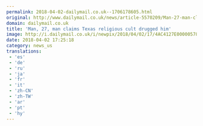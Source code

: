 ```yaml
---
permalink: 2018-04-02-dailymail.co.uk--1706178605.html
original: http://www.dailymail.co.uk/news/article-5570209/Man-27-man-claims-Texas-religious-cult-drugged-him.html?ITO=1490&ns_mchannel=rss&ns_campaign=1490
domain: dailymail.co.uk
title: 'Man, 27, man claims Texas religious cult drugged him'
image: http://i.dailymail.co.uk/i/newpix/2018/04/02/17/4AC4127E00000578-0-image-a-20_1522684875634.jpg
date: 2018-04-02 17:25:18
category: news_us
translations: 
 - 'es'
 - 'de'
 - 'ru'
 - 'ja'
 - 'fr'
 - 'it'
 - 'zh-CN'
 - 'zh-TW'
 - 'ar'
 - 'pt'
 - 'hy'
---
```



